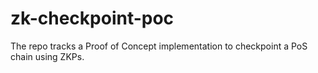# zk-checkpoint-poc
The repo tracks a Proof of Concept implementation to checkpoint a PoS chain using ZKPs.
